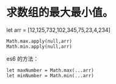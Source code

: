 # 求数组的最大最小值。

let arr = [12,125,732,102,345,75,23,4,234]

```
Math.max.apply(null,arr)
Math.min.apply(null,arr)
```

es6 的方法：
```
let maxNumber = Math.max(...arr)
let minNumber = Math.min(...arr)
```
